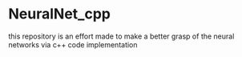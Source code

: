 # NeuralNet_cpp
this repository is an effort made to make a better grasp of the neural networks via c++ code implementation 
